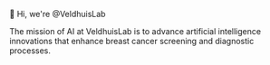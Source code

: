 👋 Hi, we're @VeldhuisLab


The mission of AI at VeldhuisLab is to advance artificial intelligence innovations that enhance breast cancer screening and diagnostic processes.
